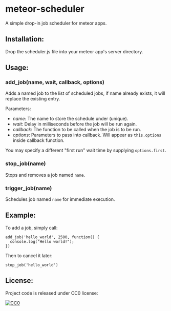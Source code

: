 meteor-scheduler
================

A simple drop-in job scheduler for meteor apps.

## Installation:

Drop the scheduler.js file into your meteor app's server directory.

## Usage:

### add_job(name, wait, callback, options)

Adds a named job to the list of scheduled jobs, if name already exists, it will replace the existing entry.

Parameters:
 * *name*: The name to store the schedule under (unique).
 * *wait*: Delay in milliseconds before the job will be run again.
 * *callback*: The function to be called when the job is to be run.
 * *options*: Parameters to pass into callback. Will appear as `this.options` inside callback function.

You may specify a different "first run" wait time by supplying `options.first`.

### stop_job(name)

Stops and removes a job named `name`.

### trigger_job(name)

Schedules job named `name` for immediate execution.

## Example:

To add a job, simply call:

    add_job('hello_world', 2500, function() {
      console.log("Hello world!");
    })

Then to cancel it later:

    stop_job('hello_world')

## License:

Project code is released under CC0 license:

<a rel="license" href="http://creativecommons.org/publicdomain/zero/1.0/">
<img src="http://i.creativecommons.org/p/zero/1.0/88x31.png" style="border-style: none;" alt="CC0" />
</a>
